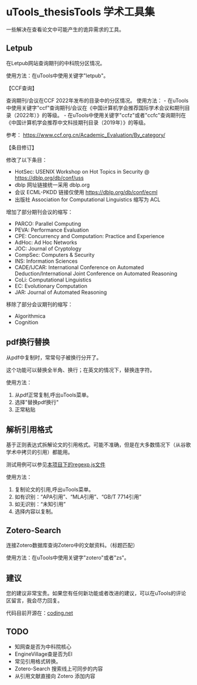 # uTools_thesisTools 学术工具集

一些解决在查看论文中可能产生的诡异需求的工具。

## Letpub

在Letpub网站查询期刊的中科院分区情况。

使用方法：在uTools中使用关键字"letpub"。

【CCF查询】

查询期刊/会议在CCF 2022年发布的目录中的分区情况。
使用方法：
    - 在uTools中使用关键字"ccf"查询期刊/会议在《中国计算机学会推荐国际学术会议和期刊目录（2022年）》的等级。
    - 在uTools中使用关键字"ccfz"或者"ccfc"查询期刊在《中国计算机学会推荐中文科技期刊目录（2019年）》的等级。

参考： https://www.ccf.org.cn/Academic_Evaluation/By_category/

【条目修订】

修改了以下条目：
- HotSec: USENIX Workshop on Hot Topics in Security @ https://dblp.org/db/conf/uss
- dblp 网址链接统一采用 dblp.org
- 会议 ECML-PKDD 链接仅使用 https://dblp.org/db/conf/ecml
- 出版社 Association for Computational Linguistics 缩写为 ACL

增加了部分期刊会议的缩写：
- PARCO: Parallel Computing
- PEVA: Performance Evaluation
- CPE: Concurrency and Computation: Practice and Experience
- AdHoc: Ad Hoc Networks
- JOC: Journal of Cryptology
- CompSec: Computers & Security
- INS: Information Sciences
- CADE/IJCAR: International Conference on Automated Deduction/International Joint Conference on Automated Reasoning
- CoLi: Computational Linguistics
- EC: Evolutionary Computation
- JAR: Journal of Automated Reasoning

移除了部分会议期刊的缩写：
- Algorithmica
- Cognition

## pdf换行替换

从pdf中复制时，常常句子被换行分开了。

这个功能可以替换全半角、换行；在英文的情况下，替换连字符。

使用方法：

1. 从pdf正常复制,呼出uTools菜单。
2. 选择"替换pdf换行"
3. 正常粘贴

<!-- TODO: 处理uTools插件中来自应用的情况。 -->

## 解析引用格式

基于正则表达式拆解论文的引用格式。可能不准确，但是在大多数情况下（从谷歌学术中拷贝的引用）都能用。

测试用例可以参见[本项目下的regexp.js文件](https://ciaranchen.coding.net/public/dotfiles/utools_thesis_tools/git/files/master/regexp_test.js)

使用方法：

1. 复制论文的引用,呼出uTools菜单。
2. 如有识别：“APA引用”、“MLA引用”、“GB/T 7714引用”
3. 如无识别：“未知引用”
4. 选择内容以复制。

## Zotero-Search

连接Zotero数据库查询Zotero中的文献资料。（标题匹配）

使用方法：在uTools中使用关键字"zotero"或者"zs"。

## 建议

您的建议非常宝贵。如果您有任何新功能或者改进的建议，可以在uTools的评论区留言，我会尽力回复。

代码目前开源在：[coding.net](https://ciaranchen.coding.net/public/dotfiles/utools_thesis_tools/git/files)

## TODO

- 知网查是否为中科院核心
- EngineVillage查是否为EI
- 常见引用格式转换。
- Zotero-Search 搜索线上可同步的内容
- 从引用文献直接向 Zotero 添加内容
